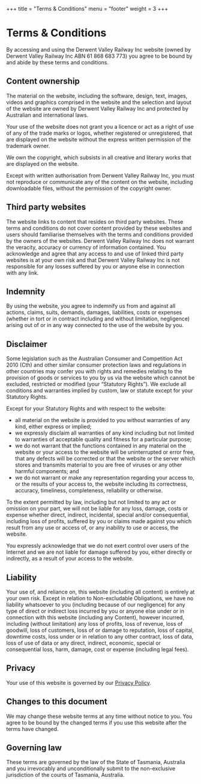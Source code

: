 +++
title = "Terms & Conditions"
menu = "footer"
weight = 3
+++
# Terms & Conditions
By accessing and using the Derwent Valley Railway Inc website (owned by Derwent Valley Railway Inc ABN 61 868 683 773) you agree to be bound by and abide by these terms and conditions.

## Content ownership
The material on the website, including the software, design, text, images, videos and graphics comprised in the website and the selection and layout of the website are owned by Derwent Valley Railway Inc and protected by Australian and international laws.

Your use of the website does not grant you a licence or act as a right of use of any of the trade marks or logos, whether registered or unregistered, that are displayed on the website without the express written permission of the trademark owner.

We own the copyright, which subsists in all creative and literary works that are displayed on the website.

Except with written authorisation from Derwent Valley Railway Inc, you must not reproduce or communicate any of the content on the website, including downloadable files, without the permission of the copyright owner. 

## Third party websites
The website links to content that resides on third party websites. These terms and conditions do not cover content provided by these websites and users should familiarise themselves with the terms and conditions provided by the owners of the websites. Derwent Valley Railway Inc does not warrant the veracity, accuracy or currency of information contained. You acknowledge and agree that any access to and use of linked third party websites is at your own risk and that Derwent Valley Railway Inc is not responsible for any losses suffered by you or anyone else in connection with any link.

## Indemnity
By using the website, you agree to indemnify us from and against all actions, claims, suits, demands, damages, liabilities, costs or expenses (whether in tort or in contract including and without limitation, negligence) arising out of or in any way connected to the use of the website by you.
## Disclaimer
Some legislation such as the Australian Consumer and Competition Act 2010 (Cth) and other similar consumer protection laws and regulations in other countries may confer you with rights and remedies relating to the provision of goods or services to you by us via the website which cannot be excluded, restricted or modified (your “Statutory Rights”). We exclude all conditions and warranties implied by custom, law or statute except for your Statutory Rights.

Except for your Statutory Rights and with respect to the website:

- all material on the website is provided to you without warranties of any kind, either express or implied;
- we expressly disclaim all warranties of any kind including but not limited to warranties of acceptable quality and fitness for a particular purpose;
- we do not warrant that the functions contained in any material on the website or your access to the website will be uninterrupted or error free, that any defects will be corrected or that the website or the server which stores and transmits material to you are free of viruses or any other harmful components; and
- we do not warrant or make any representation regarding your access to, or the results of your access to, the website including its correctness, accuracy, timeliness, completeness, reliability or otherwise.

To the extent permitted by law, including but not limited to any act or omission on your part, we will not be liable for any loss, damage, costs or expense whether direct, indirect, incidental, special and/or consequential, including loss of profits, suffered by you or claims made against you which result from any use or access of, or any inability to use or access, the website.

You expressly acknowledge that we do not exert control over users of the Internet and we are not liable for damage suffered by you, either directly or indirectly, as a result of your access to the website. 

## Liability
Your use of, and reliance on, this website (including all content) is entirely at your own risk. Except in relation to Non-excludable Obligations, we have no liability whatsoever to you (including because of our negligence) for any type of direct or indirect loss incurred by you or anyone else under or in connection with this website (including any Content), however incurred, including (without limitation) any loss of profits, loss of revenue, loss of goodwill, loss of customers, loss of or damage to reputation, loss of capital, downtime costs, loss under or in relation to any other contract, loss of data, loss of use of data or any direct, indirect, economic, special or consequential loss, harm, damage, cost or expense (including legal fees). 

## Privacy
Your use of this website is governed by our [Privacy Policy](/privacy "Privacy Policy").

## Changes to this document
We may change these website terms at any time without notice to you. You agree to be bound by the changed terms if you use this website after the terms have changed.

## Governing law
These terms are governed by the law of the State of Tasmania, Australia and you irrevocably and unconditionally submit to the non-exclusive jurisdiction of the courts of Tasmania, Australia.